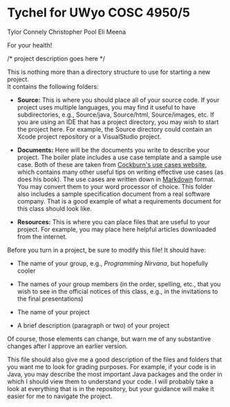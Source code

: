 Tychel for UWyo COSC 4950/5
=========================================
Tylor Connely
Christopher Pool
Eli Meena

For your health! 

/* project description goes here */






This is nothing more than a directory structure to use for starting a new project.  
It contains the following folders:

* **Source:** This is where you should place all of your source code.  If your project
  uses multiple languages, you may find it useful to have subdirectories, e.g.,
  Source/java, Source/html, Source/images, etc.  If you are using an IDE that has
  a project directory, you may wish to start the project here.  For example, the
  Source directory could contain an Xcode project repository or a VisualStudio
  project.

* **Documents:** Here will be the documents you write to describe your project.  The
  boiler plate includes a use case template and a sample use case.  Both of these
  are taken from [Cockburn's use cases website][1], which contains many other useful tips
  on writing effective use cases (as does his book).  The use cases are written
  down in [Markdown][2] format.  You may convert them to your word processor of
  choice.  This folder also includes a sample specification document from a real
  software company.  That is a good example of what a requirements document for this
  class should look like.

* **Resources:** This is where you can place files that are useful to your project.
  For example, you may place here helpful articles downloaded from the internet.

Before you turn in a project, be sure to modify this file!  It should have:

* The name of your group, e.g., *Programming Nirvana*, but hopefully cooler

* The names of your group members (in the order, spelling, etc., that you wish to see 
  in the official notices of this class, e.g., in the invitations to the final presentations)

* The name of your project

* A brief description (paragraph or two) of your project

Of course, those elements can change, but warn me of any substantive changes after I
approve an earlier version.

This file should also give me a good description of the files and folders that you want 
me to look for grading purposes.  For example, if your code is in Java, you may describe 
the most important Java packages and the order in which I should view them to understand 
your code.  I will probably take a look at everything that is in the repository, but your
guidance will make it easier for me to navigate the project.
  
[1]: http://alistair.cockburn.us/Basic+use+case+template "Alistair Cockburn on Use Cases"
[2]: http://daringfireball.net/projects/markdown/ "Markdown Documentation"
